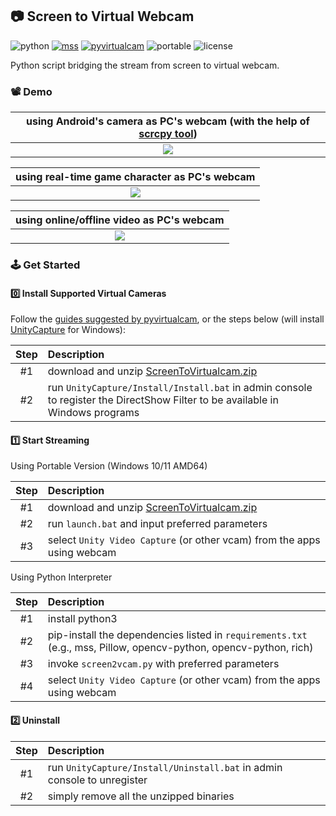 
## 📷 Screen to Virtual Webcam

![python](https://img.shields.io/badge/python-3.8+-blue.svg)
[![mss](https://img.shields.io/badge/mss-6.1.0-green.svg)](https://github.com/BoboTiG/python-mss)
[![pyvirtualcam](https://img.shields.io/badge/pyvirtualcam-0.8.0-brightgreen.svg)](https://github.com/letmaik/pyvirtualcam)
![portable](https://img.shields.io/badge/portable-windows%20x64-yellow.svg)
![license](https://img.shields.io/badge/license-GPL%20%28inherited%29-blueviolet.svg)

Python script bridging the stream from screen to virtual webcam.


### 📽️ Demo

| using Android's camera as PC's webcam (with the help of [scrcpy tool](https://github.com/Genymobile/scrcpy)) |
| :-: |
| <img src="/imgs/FromAndroid.gif?raw=true"> |

| using real-time game character as PC's webcam |
| :-: |
| <img src="/imgs/FromGame.gif?raw=true"> |

| using online/offline video as PC's webcam |
| :-: |
| <img src="/imgs/FromVideo.gif?raw=true"> |


### 🕹️ Get Started

#### 0️⃣ Install Supported Virtual Cameras

Follow the [guides suggested by pyvirtualcam](https://github.com/letmaik/pyvirtualcam#supported-virtual-cameras), or the steps below (will install [UnityCapture](https://github.com/schellingb/UnityCapture#installation) for Windows):

| Step | Description |
| :-: | :- |
| #1 | download and unzip [ScreenToVirtualcam.zip](https://github.com/der3318/screen-to-virtualcam/releases/download/2021.11.21/ScreenToVirtualcam.zip) |
| #2 | run `UnityCapture/Install/Install.bat` in admin console to register the DirectShow Filter to be available in Windows programs |


#### 1️⃣ Start Streaming

Using Portable Version (Windows 10/11 AMD64)

| Step | Description |
| :-: | :- |
| #1 | download and unzip [ScreenToVirtualcam.zip](https://github.com/der3318/screen-to-virtualcam/releases/download/2021.11.21/ScreenToVirtualcam.zip) |
| #2 | run `launch.bat` and input preferred parameters |
| #3 | select `Unity Video Capture` (or other vcam) from the apps using webcam |

Using Python Interpreter

| Step | Description |
| :-: | :- |
| #1 | install python3 |
| #2 | pip-install the dependencies listed in `requirements.txt` (e.g., mss, Pillow, opencv-python, opencv-python, rich) |
| #3 | invoke `screen2vcam.py` with preferred parameters |
| #4 | select `Unity Video Capture` (or other vcam) from the apps using webcam |


#### 2️⃣ Uninstall

| Step | Description |
| :-: | :- |
| #1 | run `UnityCapture/Install/Uninstall.bat` in admin console to unregister |
| #2 | simply remove all the unzipped binaries |
